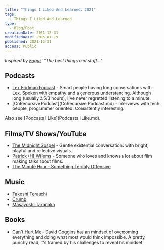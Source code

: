 ```yaml
---
title: "Things I Liked And Learned: 2021"
tags:
  - Things_I_Liked_And_Learned
type:
  - Blog/Post
creationDate: 2021-12-31
modifiedDate: 2025-07-19
published: 2021-12-31
access: Public
---
```


_Inspired by [Fogus](http://blog.fogus.me/)' "The best things and stuff..."_

## Podcasts

- [Lex Fridman Podcast](https://lexfridman.com/podcast/) - Smart people having long conversations with Lex. Spoken with empathy and a generous understanding. Although long (usually 2.5/3 hours), I've never regretted listening to a minute.
- [CoRecursive Podcast](CoRecursive Podcast.md) - Interviews with tech people, programmer oriented. Consistently interesting.

Also see [Podcasts I Like](Podcasts I Like.md).

## Films/TV Shows/YouTube

- [The Midnight Gospel](https://www.imdb.com/title/tt11639414/) - Gentle existential conversations with bright, playful and reflective visuals.
- [Patrick (H) Willems](https://www.youtube.com/channel/UCF1fG3gT44nGTPU2sVLoFWg) - Someone who loves and knows a lot about film making talks about films.
- [The Minute Hour - Something Terribly Offensive](https://www.youtube.com/watch?v=EkDOuRAwrYE)

## Music

- [Takeshi Terauchi](https://musicbrainz.org/artist/ef86f6ae-0833-44cf-a9f3-ed760581d35e)
- [Crumb](https://musicbrainz.org/artist/b747dabe-b66c-48f6-bae6-b5e16d86b9ab)
- [Masayoshi Takanaka](https://musicbrainz.org/artist/facf743e-1231-410d-bdf1-9ba11a6a4f3c)

## Books

- [Can't Hurt Me](https://www.goodreads.com/book/show/41721428-can-t-hurt-me) - David Goggins has an mindset of overcoming everything and doing what most would think impossible. A pretty punchy read, it's framed by his challenges to reveal his mindset.
